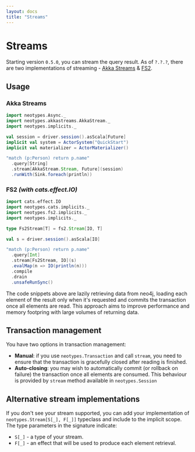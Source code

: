 ```yaml
---
layout: docs
title: "Streams"
---
```


# Streams

Starting version `0.5.0`, you can stream the query result. As of `?.?.?`, there are two implementations of streaming - [Akka Streams](https://doc.akka.io/docs/akka/current/stream/index.html) & [FS2](https://fs2.io/).

## Usage

### Akka Streams

```scala
import neotypes.Async._
import neotypes.akkastreams.AkkaStream._
import neotypes.implicits._

val session = driver.session().asScala[Future]
implicit val system = ActorSystem("QuickStart")
implicit val materializer = ActorMaterializer()

"match (p:Person) return p.name"
  .query[String]
  .stream[AkkaStream.Stream, Future](session)
  .runWith(Sink.foreach(println))
``` 

### FS2 _(with cats.effect.IO)_

```scala
import cats.effect.IO
import neotypes.cats.implicits._
import neotypes.fs2.implicits._
import neotypes.implicits._

type Fs2Stream[T] = fs2.Stream[IO, T]

val s = driver.session().asScala[IO]

"match (p:Person) return p.name"
  .query[Int]
  .stream[Fs2Stream, IO](s)
  .evalMap(n => IO(println(n)))
  .compile
  .drain
  .unsafeRunSync()
```

The code snippets above are lazily retrieving data from neo4j, loading each element of the result only when it's requested and commits the transaction once all elements are read.
This approach aims to improve performance and memory footpring with large volumes of returning data.


## Transaction management

You have two options in transaction management:
* **Manual**: if you use `neotypes.Transaction` and call `stream`, you need to ensure that the transaction is gracefully closed after reading is finished.
* **Auto-closing**: you may wish to automatically commit (or rollback on failure) the transaction once
all elements are consumed. This behaviour is provided by `stream` method available in `neotypes.Session`

## Alternative stream implementations

If you don't see your stream supported, you can add your implementation of `neotypes.Stream[S[_], F[_]]` typeclass and include to the implicit scope.
The type parameters in the signature indicate:
* `S[_]` - a type of your stream.
* `F[_]` - an effect that will be used to produce each element retrieval.
